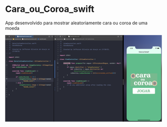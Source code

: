 # Cara_ou_Coroa_swift
App desenvolvido para mostrar aleatoriamente cara ou coroa de uma moeda

<img src="https://github.com/jeff77araujo/Cara_ou_Coroa_swift/blob/master/print-cara-coroa.png" alt="print do app cara ou coroa">
